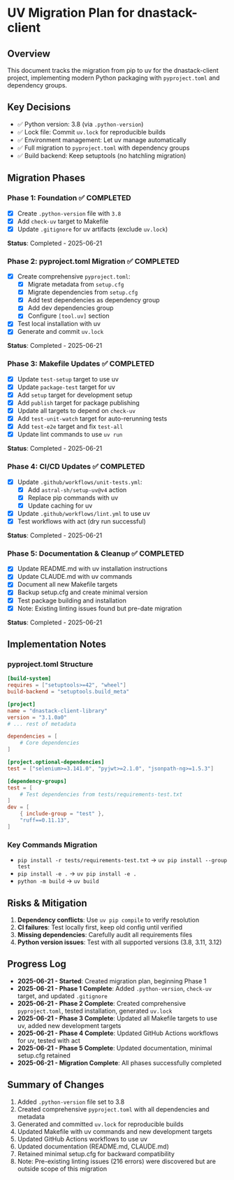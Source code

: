 # UV Migration Plan for dnastack-client

## Overview
This document tracks the migration from pip to uv for the dnastack-client project, implementing modern Python packaging with `pyproject.toml` and dependency groups.

## Key Decisions
- ✅ Python version: 3.8 (via `.python-version`)
- ✅ Lock file: Commit `uv.lock` for reproducible builds
- ✅ Environment management: Let uv manage automatically
- ✅ Full migration to `pyproject.toml` with dependency groups
- ✅ Build backend: Keep setuptools (no hatchling migration)

## Migration Phases

### Phase 1: Foundation ✅ COMPLETED
- [x] Create `.python-version` file with `3.8`
- [x] Add `check-uv` target to Makefile
- [x] Update `.gitignore` for uv artifacts (exclude `uv.lock`)

**Status**: Completed - 2025-06-21

### Phase 2: pyproject.toml Migration ✅ COMPLETED
- [x] Create comprehensive `pyproject.toml`:
  - [x] Migrate metadata from `setup.cfg`
  - [x] Migrate dependencies from `setup.cfg`
  - [x] Add test dependencies as dependency group
  - [x] Add dev dependencies group
  - [x] Configure `[tool.uv]` section
- [x] Test local installation with uv
- [x] Generate and commit `uv.lock`

**Status**: Completed - 2025-06-21

### Phase 3: Makefile Updates ✅ COMPLETED
- [x] Update `test-setup` target to use uv
- [x] Update `package-test` target for uv
- [x] Add `setup` target for development setup
- [x] Add `publish` target for package publishing
- [x] Update all targets to depend on `check-uv`
- [x] Add `test-unit-watch` target for auto-rerunning tests
- [x] Add `test-e2e` target and fix `test-all`
- [x] Update lint commands to use `uv run`

**Status**: Completed - 2025-06-21

### Phase 4: CI/CD Updates ✅ COMPLETED
- [x] Update `.github/workflows/unit-tests.yml`:
  - [x] Add `astral-sh/setup-uv@v4` action
  - [x] Replace pip commands with uv
  - [x] Update caching for uv
- [x] Update `.github/workflows/lint.yml` to use uv
- [x] Test workflows with act (dry run successful)

**Status**: Completed - 2025-06-21

### Phase 5: Documentation & Cleanup ✅ COMPLETED
- [x] Update README.md with uv installation instructions
- [x] Update CLAUDE.md with uv commands
- [x] Document all new Makefile targets
- [x] Backup setup.cfg and create minimal version
- [x] Test package building and installation
- [x] Note: Existing linting issues found but pre-date migration

**Status**: Completed - 2025-06-21

## Implementation Notes

### pyproject.toml Structure
```toml
[build-system]
requires = ["setuptools>=42", "wheel"]
build-backend = "setuptools.build_meta"

[project]
name = "dnastack-client-library"
version = "3.1.0a0"
# ... rest of metadata

dependencies = [
    # Core dependencies
]

[project.optional-dependencies]
test = ["selenium>=3.141.0", "pyjwt>=2.1.0", "jsonpath-ng>=1.5.3"]

[dependency-groups]
test = [
    # Test dependencies from tests/requirements-test.txt
]
dev = [
    { include-group = "test" },
    "ruff==0.11.13",
]
```

### Key Commands Migration
- `pip install -r tests/requirements-test.txt` → `uv pip install --group test`
- `pip install -e .` → `uv pip install -e .`
- `python -m build` → `uv build`

## Risks & Mitigation
1. **Dependency conflicts**: Use `uv pip compile` to verify resolution
2. **CI failures**: Test locally first, keep old config until verified
3. **Missing dependencies**: Carefully audit all requirements files
4. **Python version issues**: Test with all supported versions (3.8, 3.11, 3.12)

## Progress Log
- **2025-06-21 - Started**: Created migration plan, beginning Phase 1
- **2025-06-21 - Phase 1 Complete**: Added `.python-version`, `check-uv` target, and updated `.gitignore`
- **2025-06-21 - Phase 2 Complete**: Created comprehensive `pyproject.toml`, tested installation, generated `uv.lock`
- **2025-06-21 - Phase 3 Complete**: Updated all Makefile targets to use uv, added new development targets
- **2025-06-21 - Phase 4 Complete**: Updated GitHub Actions workflows for uv, tested with act
- **2025-06-21 - Phase 5 Complete**: Updated documentation, minimal setup.cfg retained
- **2025-06-21 - Migration Complete**: All phases successfully completed

## Summary of Changes
1. Added `.python-version` file set to 3.8
2. Created comprehensive `pyproject.toml` with all dependencies and metadata
3. Generated and committed `uv.lock` for reproducible builds
4. Updated Makefile with uv commands and new development targets
5. Updated GitHub Actions workflows to use uv
6. Updated documentation (README.md, CLAUDE.md)
7. Retained minimal setup.cfg for backward compatibility
8. Note: Pre-existing linting issues (216 errors) were discovered but are outside scope of this migration